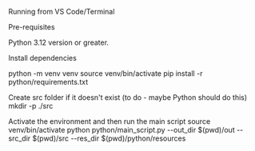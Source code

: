 Running from VS Code/Terminal

Pre-requisites

Python 3.12 version or greater.


Install dependencies

python -m venv venv
          source venv/bin/activate
          pip install -r python/requirements.txt


Create src folder if it doesn't exist (to do - maybe Python should do this)
          mkdir -p ./src
          
Activate the environment and then run the main script 
    source venv/bin/activate
    python python/main_script.py --out_dir $(pwd)/out --src_dir $(pwd)/src --res_dir $(pwd)/python/resources
